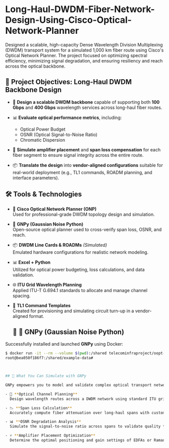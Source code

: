 # Long-Haul-DWDM-Fiber-Network-Design-Using-Cisco-Optical-Network-Planner

Designed a scalable, high-capacity Dense Wavelength Division Multiplexing (DWDM) transport system for a simulated 1,000 km fiber route using Cisco's Optical Network Planner. The project focused on optimizing spectral efficiency, minimizing signal degradation, and ensuring resiliency and reach across the optical backbone.


## 🎯 Project Objectives: Long-Haul DWDM Backbone Design

- 🚀 **Design a scalable DWDM backbone** capable of supporting both **100 Gbps** and **400 Gbps** wavelength services across long-haul fiber routes.

- 📊 **Evaluate optical performance metrics**, including:
  - Optical Power Budget
  - OSNR (Optical Signal-to-Noise Ratio)
  - Chromatic Dispersion

- 🔧 **Simulate amplifier placement** and **span loss compensation** for each fiber segment to ensure signal integrity across the entire route.

- 📦 **Translate the design** into **vendor-aligned configurations** suitable for real-world deployment (e.g., TL1 commands, ROADM planning, and interface parameters).


## 🛠️ Tools & Technologies

- 🧠 **Cisco Optical Network Planner (ONP)**  
  Used for professional-grade DWDM topology design and simulation.

- 🐍 **GNPy (Gaussian Noise Python)**  
  Open-source optical planner used to cross-verify span loss, OSNR, and reach.

- 📦 **DWDM Line Cards & ROADMs** *(Simulated)*  
  Emulated hardware configurations for realistic network modeling.

- 📊 **Excel + Python**  
  Utilized for optical power budgeting, loss calculations, and data validation.

- 🌐 **ITU Grid Wavelength Planning**  
  Applied ITU-T G.694.1 standards to allocate and manage channel spacing.

- 📄 **TL1 Command Templates**  
  Created for provisioning and simulating circuit turn-up in a vendor-aligned format.


  ## 🐍 🧪 GNPy (Gaussian Noise Python)

Successfully installed and launched **GNPy** using Docker:

```bash
$ docker run -it --rm --volume $(pwd):/shared telecominfraproject/oopt-gnpy
root@bea050f186f7:/shared/example-data#



## 🧪 What You Can Simulate with GNPy

GNPy empowers you to model and validate complex optical transport networks with features like:

- 🔀 **Optical Channel Planning**  
  Design wavelength routes across a DWDM network using standard ITU grid spacing.

- 📉 **Span Loss Calculation**  
  Accurately compute fiber attenuation over long-haul spans with customizable parameters.

- 📊 **OSNR Degradation Analysis**  
  Simulate the signal-to-noise ratio across spans to validate quality thresholds for 100G/400G.

- ⚡ **Amplifier Placement Optimization**  
  Determine the optimal positioning and gain settings of EDFAs or Raman amplifiers.
